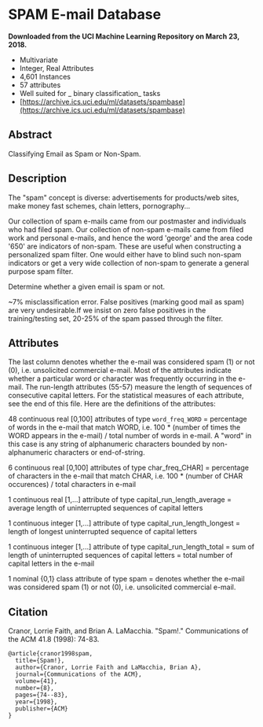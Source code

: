 # SPAM E-mail Database

**Downloaded from the UCI Machine Learning Repository on March 23, 2018.**

- Multivariate
- Integer, Real Attributes
- 4,601 Instances
- 57 attributes
- Well suited for _ binary classification_ tasks
- [https://archive.ics.uci.edu/ml/datasets/spambase](https://archive.ics.uci.edu/ml/datasets/spambase)

## Abstract

Classifying Email as Spam or Non-Spam.

## Description

The "spam" concept is diverse: advertisements for products/web sites, make
money fast schemes, chain letters, pornography...

Our collection of spam e-mails came from our postmaster and individuals who had filed spam. Our collection of non-spam e-mails came from filed work and personal e-mails, and hence the word 'george' and the area code '650' are indicators of non-spam. These are useful when constructing a personalized spam filter. One would either have to blind such non-spam indicators or get a very wide collection of non-spam to generate a general purpose spam filter.

Determine whether a given email is spam or not.

~7% misclassification error. False positives (marking good mail as spam) are very undesirable.If we insist on zero false positives in the training/testing set, 20-25% of the spam passed through the filter.

## Attributes

The last column denotes whether the e-mail was considered spam (1) or not (0), i.e. unsolicited commercial e-mail. Most of the attributes indicate whether a particular word or character was frequently occurring in the e-mail. The run-length attributes (55-57) measure the length of sequences of consecutive capital letters. For the statistical measures of each attribute, see the end of this file. Here are the definitions of the attributes:

48 continuous real [0,100] attributes of type `word_freq_WORD`
= percentage of words in the e-mail that match WORD, i.e. 100 * (number of times the WORD appears in the e-mail) / total number of words in e-mail. A "word" in this case is any string of alphanumeric characters bounded by non-alphanumeric characters or end-of-string.

6 continuous real [0,100] attributes of type char_freq_CHAR]
= percentage of characters in the e-mail that match CHAR, i.e. 100 * (number of CHAR occurences) / total characters in e-mail

1 continuous real [1,...] attribute of type capital_run_length_average
= average length of uninterrupted sequences of capital letters

1 continuous integer [1,...] attribute of type capital_run_length_longest
= length of longest uninterrupted sequence of capital letters

1 continuous integer [1,...] attribute of type capital_run_length_total
= sum of length of uninterrupted sequences of capital letters
= total number of capital letters in the e-mail

1 nominal {0,1} class attribute of type spam
= denotes whether the e-mail was considered spam (1) or not (0), i.e. unsolicited commercial e-mail.

## Citation

Cranor, Lorrie Faith, and Brian A. LaMacchia. "Spam!." Communications of the ACM 41.8 (1998): 74-83.

```
@article{cranor1998spam,
  title={Spam!},
  author={Cranor, Lorrie Faith and LaMacchia, Brian A},
  journal={Communications of the ACM},
  volume={41},
  number={8},
  pages={74--83},
  year={1998},
  publisher={ACM}
}
```
